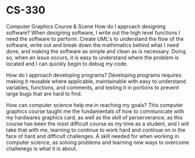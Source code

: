 # CS-330
Computer Graphics Course &amp; Scene
How do I approach designing software?
When designing software, I write out the high level functions I need the software to perform. Create UML's to understand the flow of the software, write out and break down the mathimatics behind what I need done, and making the software as simple and clean as is necessary. Doing so, when an issue occurs, it is easy to understand where the problem is located and I can quickly begin to debug my code.


How do I approach developing programs?
Developing programs requires making it reusable where applicable, maintainable with easy to understand variables, functions, and comments, and testing it in portions to prevent large bugs that are hard to find.

How can computer science help me in reaching my goals?
This computer graphics course taught me the fundamentals of how to communicate with my hardwares graphics card, as well as the skill of perserverance, as this course has been the most difficult course as my time as a student, and I will take that with me, learning to continue to work hard and continue on in the face of hard and difficult challenges. A skill needed for when working in computer science, as solving problems and learning new ways to overcome challenegs is what it is about.
